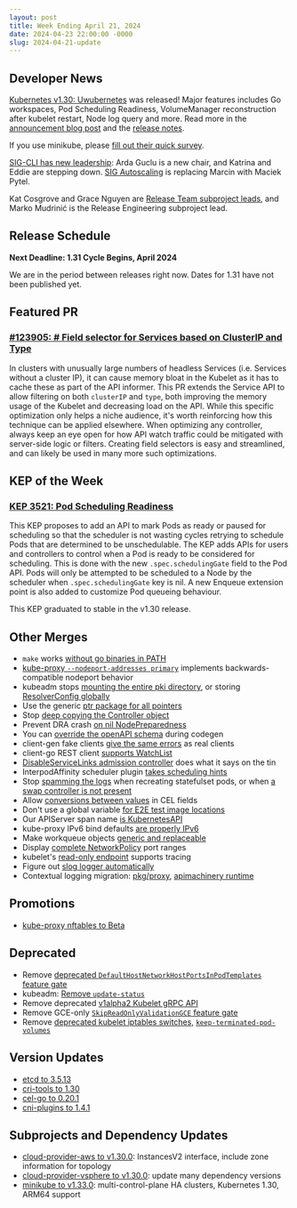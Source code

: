 ```yaml
---
layout: post
title: Week Ending April 21, 2024
date: 2024-04-23 22:00:00 -0000
slug: 2024-04-21-update
---
```


## Developer News

[Kubernetes v1.30: Uwubernetes](https://kubernetes.io/blog/2024/04/17/kubernetes-v1-30-release/) was released! Major features includes Go workspaces, Pod Scheduling Readiness, VolumeManager reconstruction after kubelet restart, Node log query and more. Read more in the [announcement blog post](https://kubernetes.io/blog/2024/04/17/kubernetes-v1-30-release/) and the [release notes](https://github.com/kubernetes/kubernetes/blob/master/CHANGELOG/CHANGELOG-1.30.md).

If you use minikube, please [fill out their quick survey](https://docs.google.com/forms/d/e/1FAIpQLSd9bx7jhcVYY7_MipjroTPyM_USGo4SYivoeI6vsqONOfwGxg/viewform).

[SIG-CLI has new leadership](https://groups.google.com/a/kubernetes.io/g/dev/c/Gv5_-NHYUQA): Arda Guclu is a new chair, and Katrina and Eddie are stepping down. [SIG Autoscaling](https://groups.google.com/a/kubernetes.io/g/dev/c/J24L1rlXNx0) is replacing Marcin with Maciek Pytel.

Kat Cosgrove and Grace Nguyen are [Release Team subproject leads](https://groups.google.com/a/kubernetes.io/g/dev/c/Gv5_-NHYUQA), and Marko Mudrinić is the Release Engineering subproject lead.

## Release Schedule

**Next Deadline: 1.31 Cycle Begins, April 2024**

We are in the period between releases right now. Dates for 1.31 have not been published yet.

## Featured PR

### [#123905: # Field selector for Services based on ClusterIP and Type](https://github.com/kubernetes/kubernetes/pull/123905)

In clusters with unusually large numbers of headless Services (i.e. Services without a cluster IP), it can cause memory bloat in the Kubelet as it has to cache these as part of the API informer. This PR extends the Service API to allow filtering on both `clusterIP` and `type`, both improving the memory usage of the Kubelet and decreasing load on the API. While this specific optimization only helps a niche audience, it's worth reinforcing how this technique can be applied elsewhere. When optimizing any controller, always keep an eye open for how API watch traffic could be mitigated with server-side logic or filters. Creating field selectors is easy and streamlined, and can likely be used in many more such optimizations.

## KEP of the Week

### [KEP 3521: Pod Scheduling Readiness](https://github.com/kubernetes/enhancements/blob/master/keps/sig-scheduling/3521-pod-scheduling-readiness/README.md)

This KEP proposes to add an API to mark Pods as ready or paused for scheduling so that the scheduler is not wasting cycles retrying to schedule Pods that are determined to be unschedulable. The KEP adds APIs for users and controllers to control when a Pod is ready to be considered for scheduling. This is done with the new `.spec.schedulingGate` field to the Pod API. Pods will only be attempted to be scheduled to a Node by the scheduler when `.spec.schedulingGate` key is nil. A new Enqueue extension point is also added to customize Pod queueing behaviour.

This KEP graduated to stable in the v1.30 release.

## Other Merges

* `make` works [without go binaries in PATH](https://github.com/kubernetes/kubernetes/pull/124195)
* [kube-proxy `--nodeport-addresses primary`](https://github.com/kubernetes/kubernetes/pull/123105) implements backwards-compatible nodeport behavior
* kubeadm stops [mounting the entire pki directory](https://github.com/kubernetes/kubernetes/pull/124361), or storing [ResolverConfig globally](https://github.com/kubernetes/kubernetes/pull/124038)
* Use the generic [ptr package for all pointers](https://github.com/kubernetes/kubernetes/pull/124320)
* Stop [deep copying the Controller object](https://github.com/kubernetes/kubernetes/pull/124116)
* Prevent DRA crash [on nil NodePreparedness](https://github.com/kubernetes/kubernetes/pull/124091)
* You can [override the openAPI schema](https://github.com/kubernetes/kubernetes/pull/123893) during codegen
* client-gen fake clients [give the same errors](https://github.com/kubernetes/kubernetes/pull/122892) as real clients
* client-go REST client [supports WatchList](https://github.com/kubernetes/kubernetes/pull/122657)
* [DisableServiceLinks admission controller](https://github.com/kubernetes/kubernetes/pull/122631) does what it says on the tin
* InterpodAffinity scheduler plugin [takes scheduling hints](https://github.com/kubernetes/kubernetes/pull/122471)
* Stop [spamming the logs](https://github.com/kubernetes/kubernetes/pull/123809) when recreating statefulset pods, or when [a swap controller is not present](https://github.com/kubernetes/kubernetes/pull/123749)
* Allow [conversions between values](https://github.com/kubernetes/kubernetes/pull/123669) in CEL fields
* Don't use a global variable [for E2E test image locations](https://github.com/kubernetes/kubernetes/pull/123587)
* Our APIServer span name [is KubernetesAPI](https://github.com/kubernetes/kubernetes/pull/123584)
* kube-proxy IPv6 bind defaults [are properly IPv6](https://github.com/kubernetes/kubernetes/pull/123545)
* Make workqueue objects [generic and replaceable](https://github.com/kubernetes/kubernetes/pull/123347)
* Display [complete NetworkPolicy](https://github.com/kubernetes/kubernetes/pull/123316) port ranges
* kubelet's [read-only endpoint](https://github.com/kubernetes/kubernetes/pull/121770) supports tracing
* Figure out [slog logger automatically](https://github.com/kubernetes/kubernetes/pull/120696)
* Contextual logging migration: [pkg/proxy](https://github.com/kubernetes/kubernetes/pull/122979), [apimachinery runtime](https://github.com/kubernetes/kubernetes/pull/121970)

## Promotions

* [kube-proxy nftables to Beta](https://github.com/kubernetes/kubernetes/pull/124383)

## Deprecated

* Remove [deprecated `DefaultHostNetworkHostPortsInPodTemplates` feature gate](https://github.com/kubernetes/kubernetes/pull/124417)
* kubeadm: [Remove `update-status`](https://github.com/kubernetes/kubernetes/pull/124373)
* Remove deprecated [v1alpha2 Kubelet gRPC API](https://github.com/kubernetes/kubernetes/pull/124316)
* Remove GCE-only [`SkipReadOnlyValidationGCE` feature gate](https://github.com/kubernetes/kubernetes/pull/124210)
* Remove [deprecated kubelet iptables switches](https://github.com/kubernetes/kubernetes/pull/122363), [`keep-terminated-pod-volumes`](https://github.com/kubernetes/kubernetes/pull/122082)

## Version Updates

* [etcd to 3.5.13](https://github.com/kubernetes/kubernetes/pull/124027)
* [cri-tools to 1.30](https://github.com/kubernetes/kubernetes/pull/124364)
* [cel-go to 0.20.1](https://github.com/kubernetes/kubernetes/pull/124328)
* [cni-plugins to 1.4.1](https://github.com/kubernetes/kubernetes/pull/123894)

## Subprojects and Dependency Updates

* [cloud-provider-aws to v1.30.0](https://github.com/kubernetes/cloud-provider-aws/releases/tag/v1.30.0): InstancesV2 interface, include zone information for topology
* [cloud-provider-vsphere to v1.30.0](https://github.com/kubernetes/cloud-provider-vsphere/releases/tag/v1.30.0): update many dependency versions
* [minikube to v1.33.0](https://github.com/kubernetes/minikube/releases/tag/v1.33.0): multi-control-plane HA clusters, Kubernetes 1.30, ARM64 support
